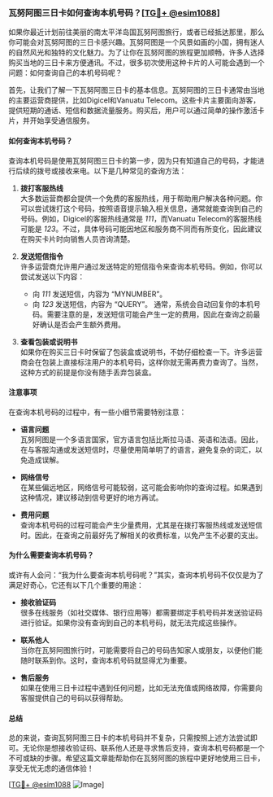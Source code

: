### 瓦努阿图三日卡如何查询本机号码？[[TG💪+ @esim1088](https://t.me/s/esim1088)]

如果你最近计划前往美丽的南太平洋岛国瓦努阿图旅行，或者已经抵达那里，那么你可能会对瓦努阿图的三日卡感兴趣。瓦努阿图是一个风景如画的小国，拥有迷人的自然风光和独特的文化魅力。为了让你在瓦努阿图的旅程更加顺畅，许多人选择购买当地的三日卡来方便通讯。不过，很多初次使用这种卡片的人可能会遇到一个问题：如何查询自己的本机号码呢？

首先，让我们了解一下瓦努阿图三日卡的基本信息。瓦努阿图的三日卡通常由当地的主要运营商提供，比如Digicel和Vanuatu Telecom。这些卡片主要面向游客，提供短期的通话、短信和数据流量服务。购买后，用户可以通过简单的操作激活卡片，并开始享受通信服务。

#### 如何查询本机号码？

查询本机号码是使用瓦努阿图三日卡的第一步，因为只有知道自己的号码，才能进行后续的拨号或接收来电。以下是几种常见的查询方法：

1. **拨打客服热线**  
   大多数运营商都会提供一个免费的客服热线，用于帮助用户解决各种问题。你可以尝试拨打这个号码，按照语音提示输入相关信息，通常就能查询到自己的号码。例如，Digicel的客服热线通常是 *111*，而Vanuatu Telecom的客服热线可能是 *123*。不过，具体号码可能因地区和服务商不同而有所变化，因此建议在购买卡片时向销售人员咨询清楚。

2. **发送短信指令**  
   许多运营商允许用户通过发送特定的短信指令来查询本机号码。例如，你可以尝试发送以下内容：
   - 向 *111* 发送短信，内容为 “MYNUMBER”。
   - 向 *123* 发送短信，内容为 “QUERY”。
   通常，系统会自动回复你的本机号码。需要注意的是，发送短信可能会产生一定的费用，因此在查询之前最好确认是否会产生额外费用。

3. **查看包装或说明书**  
   如果你在购买三日卡时保留了包装盒或说明书，不妨仔细检查一下。许多运营商会在包装上直接标注用户的本机号码，这样你就无需再费力查询了。当然，这种方式的前提是你没有随手丢弃包装盒。

#### 注意事项

在查询本机号码的过程中，有一些小细节需要特别注意：

- **语言问题**  
  瓦努阿图是一个多语言国家，官方语言包括比斯拉马语、英语和法语。因此，在与客服沟通或发送短信时，尽量使用简单明了的语言，避免复杂的词汇，以免造成误解。

- **网络信号**  
  在某些偏远地区，网络信号可能较弱，这可能会影响你的查询过程。如果遇到这种情况，建议移动到信号更好的地方再试。

- **费用问题**  
  查询本机号码的过程可能会产生少量费用，尤其是在拨打客服热线或发送短信时。因此，在查询之前最好先了解相关的收费标准，以免产生不必要的支出。

#### 为什么需要查询本机号码？

或许有人会问：“我为什么要查询本机号码呢？”其实，查询本机号码不仅仅是为了满足好奇心，它还有以下几个重要的用途：

- **接收验证码**  
  很多在线服务（如社交媒体、银行应用等）都需要绑定手机号码并发送验证码进行验证。如果你没有查询到自己的本机号码，就无法完成这些操作。

- **联系他人**  
  当你在瓦努阿图旅行时，可能需要将自己的号码告知家人或朋友，以便他们能随时联系到你。这时，查询本机号码就显得尤为重要。

- **售后服务**  
  如果在使用三日卡过程中遇到任何问题，比如无法充值或网络故障，你需要向客服提供自己的号码以获得帮助。

#### 总结

总的来说，查询瓦努阿图三日卡的本机号码并不复杂，只需按照上述方法尝试即可。无论你是想接收验证码、联系他人还是寻求售后支持，查询本机号码都是一个不可或缺的步骤。希望这篇文章能帮助你在瓦努阿图的旅程中更好地使用三日卡，享受无忧无虑的通信体验！

[[TG💪+ @esim1088](https://t.me/s/esim1088) ![Image](https://i.postimg.cc/4NQfJmqS/Snipaste-2025-05-13-00-14-12.png)]